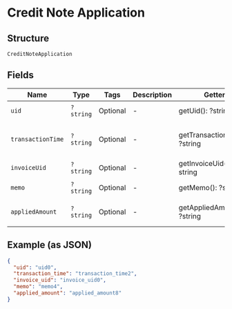 
# Credit Note Application

## Structure

`CreditNoteApplication`

## Fields

| Name | Type | Tags | Description | Getter | Setter |
|  --- | --- | --- | --- | --- | --- |
| `uid` | `?string` | Optional | - | getUid(): ?string | setUid(?string uid): void |
| `transactionTime` | `?string` | Optional | - | getTransactionTime(): ?string | setTransactionTime(?string transactionTime): void |
| `invoiceUid` | `?string` | Optional | - | getInvoiceUid(): ?string | setInvoiceUid(?string invoiceUid): void |
| `memo` | `?string` | Optional | - | getMemo(): ?string | setMemo(?string memo): void |
| `appliedAmount` | `?string` | Optional | - | getAppliedAmount(): ?string | setAppliedAmount(?string appliedAmount): void |

## Example (as JSON)

```json
{
  "uid": "uid0",
  "transaction_time": "transaction_time2",
  "invoice_uid": "invoice_uid0",
  "memo": "memo4",
  "applied_amount": "applied_amount8"
}
```

